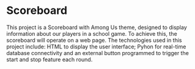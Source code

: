 # Scoreboard
This project is a Scoreboard with Among Us theme, designed to display information about our players in a school game. To achieve this, the scoreboard will operate on a web page.
The technologies used in this project include: HTML to display the user interface; Pyhon for real-time database connectivity and an external button programmed to trigger the start and stop feature each round.

